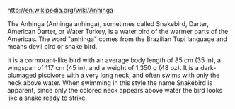 http://en.wikipedia.org/wiki/Anhinga

The Anhinga (Anhinga anhinga), sometimes called Snakebird, Darter, American Darter, or Water Turkey, is a water bird of the warmer parts of the Americas. The word "anhinga" comes from the Brazilian Tupi language and means devil bird or snake bird.

It is a cormorant-like bird with an average body length of 85 cm (35 in), a wingspan of 117 cm (45 in), and a weight of 1,350 g (48 oz). It is a dark-plumaged piscivore with a very long neck, and often swims with only the neck above water. When swimming in this style the name Snakebird is apparent, since only the colored neck appears above water the bird looks like a snake ready to strike.